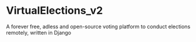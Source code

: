 # VirtualElections_v2
A forever free, adless and open-source voting platform to conduct elections remotely, written in Django
